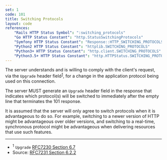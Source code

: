 ```yaml
---
set: 1
code: 101
title: Switching Protocols
layout: code
references:
    "Rails HTTP Status Symbol": ":switching_protocols"
    "Go HTTP Status Constant": "http.StatusSwitchingProtocols"
    "Symfony HTTP Status Constant": "Response::HTTP_SWITCHING_PROTOCOLS"
    "Python2 HTTP Status Constant": "httplib.SWITCHING_PROTOCOLS"
    "Python3+ HTTP Status Constant": "http.client.SWITCHING_PROTOCOLS"
    "Python3.5+ HTTP Status Constant": "http.HTTPStatus.SWITCHING_PROTOCOLS"
---
```


The server understands and is willing to comply with the client's
request, via the `Upgrade` header field<sup>[1](#ref-1)</sup>, for a
change in the application protocol being used on this connection.

The server MUST generate an `Upgrade` header field in the response that
indicates which protocol(s) will be switched to immediately after the
empty line that terminates the 101 response.

It is assumed that the server will only agree to switch protocols when
it is advantageous to do so. For example, switching to a newer version
of HTTP might be advantageous over older versions, and switching to a
real-time, synchronous protocol might be advantageous when delivering
resources that use such features.

---

* <span id="ref-1"><sup>1</sup> `Upgrade` [RFC7230 Section 6.7][2]</span>
* Source: [RFC7231 Section 6.2.2][1]

[1]: <{{site.rfcUrl}}/rfc7231#section-6.2.2>
[2]: <{{site.rfcUrl}}/rfc7230#section-6.7>
